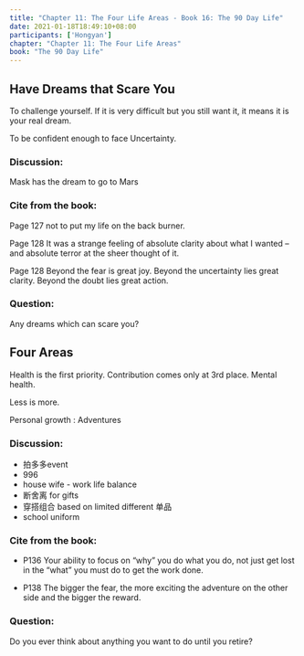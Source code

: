 ```yaml
---
title: "Chapter 11: The Four Life Areas - Book 16: The 90 Day Life"
date: 2021-01-18T18:49:10+08:00
participants: ['Hongyan']
chapter: "Chapter 11: The Four Life Areas"
book: "The 90 Day Life"
---
```



## Have Dreams that Scare You

To challenge yourself. If it is very difficult but you still want it, it means it is your real dream.

To be confident enough to face Uncertainty.

### Discussion:

Mask has the dream to go to Mars

### Cite from the book:

Page 127 not to put my life on the back burner.

Page 128 It was a strange feeling of absolute clarity about what I wanted – and absolute terror at the sheer thought of it.

Page 128 Beyond the fear is great joy. Beyond the uncertainty lies great clarity. Beyond the doubt lies great action.

### Question:

Any dreams which can scare you?

## Four Areas

Health is the first priority. Contribution comes only at 3rd place. Mental health.

Less is more.

Personal growth : Adventures

### Discussion:

- 拍多多event 
- 996 
- house wife - work life balance 
- 断舍离 for gifts 
- 穿搭组合 based on limited different 单品
- school uniform

### Cite from the book:

- P136 Your ability to focus on “why” you do what you do, not just get lost in the “what” you must do to get the work done.

- P138 The bigger the fear, the more exciting the adventure on the other side and the bigger the reward.

### Question:

Do you ever think about anything you want to do until you retire?